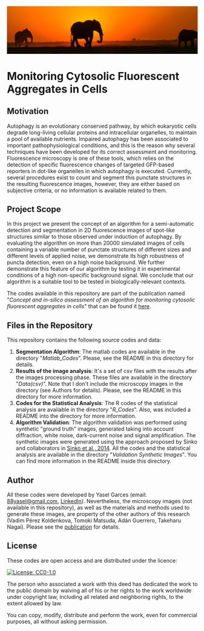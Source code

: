 <img src="Elephants-In-Sunset.jpeg">

# Monitoring Cytosolic Fluorescent Aggregates in Cells

## Motivation
Autophagy is an evolutionary conserved pathway, by which eukaryotic cells degrade long-living cellular proteins and intracellular organelles, to maintain a pool of available nutrients. Impaired autophagy has been associated to important pathophysiological conditions, and this is the reason why several techniques have been developed for its correct assessment and monitoring. Fluorescence microscopy is one of these tools, which relies on the detection of specific fluorescence changes of targeted GFP-based reporters in dot-like organelles in which autophagy is executed. Currently, several procedures exist to count and segment this punctate structures in the resulting fluorescence images, however, they are either based on subjective criteria, or no information is available related to them. 

## Project Scope
In this project we present the concept of an algorithm for a semi-automatic detection and segmentation in 2D fluorescence images of spot-like structures similar to those observed under induction of autophagy. By evaluating the algorithm on more than 20000 simulated images of cells containing a variable number of punctate structures of different sizes and different levels of applied noise, we demonstrate its high robustness of puncta detection, even on a high noise background. We further demonstrate this feature of our algorithm by testing it in experimental conditions of a high non-specific background signal. We conclude that our algorithm is a suitable tool to be tested in biologically-relevant contexts.

The codes available in this repository are part of the publication named "_Concept and in-silico assessment of an algorithm for monitoring cytosolic fluorescent aggregates in cells_" that can be found it [here](https://www.biorxiv.org/content/10.1101/177139v1.full). 

## Files in the Repository
This repository contains the following source codes and data:
1. **Segmentation Algorithm**: The matlab codes are available in the directory "_Matlab_Codes_". Please, see the README in this directory for details.
2. **Results of the image analysis**: It's a set of csv files with the results after the images processing phase. These files are available in the directory "_Data(csv)_". Note that I don't include the microscopy images in the directory (see Authors for details). Please, see the README in this directory for more information.
3. **Codes for the Statistical Analysis**: The R codes of the statistical analysis are available in the directory "_R_Codes_". Also, was included a README into the directory for more information.
4. **Algorithm Validation**: The algorithm validation was performed using synthetic "ground truth" images, generated taking into account diffraction, white noise, dark-current noise and signal amplification. The synthetic images were generated using the approach proposed by Sinko and collaborators in [Sinko et al., 2014](https://www.osapublishing.org/oe/abstract.cfm?uri=oe-22-16-18940). All the codes and the statistical analysis are available in the directory "_Validation Synthetic Images_". You can find more information in the README inside this directory. 

## Author
All these codes were developed by Yasel Garces (email: 88yasel@gmail.com,
[LinkedIn](https://www.linkedin.com/in/yasel-garces-suarez/)). Nevertheless, the microscopy images (not available in this repository), as well as the materials and methods used to generate these images, are property of the other authors of this research (Vadim Pérez Koldenkova, Tomoki Matsuda, Adán Guerrero, Takeharu Nagai). Please see the [publication](https://www.biorxiv.org/content/10.1101/177139v1.full) for details.

## License
These codes are open access and are distributed under the licence:

[![License: CC0-1.0](https://licensebuttons.net/l/zero/1.0/80x15.png)](http://creativecommons.org/publicdomain/zero/1.0/)

The person who associated a work with this deed has dedicated the work to the public domain by waiving all of his or her rights to the work worldwide under copyright law, including all related and neighboring rights, to the extent allowed by law.

You can copy, modify, distribute and perform the work, even for commercial purposes, all without asking permission.
















